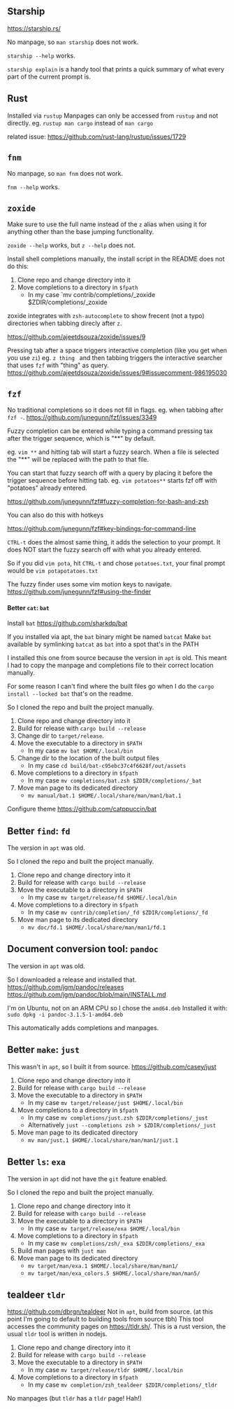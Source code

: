 ## Starship

https://starship.rs/

No manpage, so `man starship` does not work.

`starship --help` works.

`starship explain` is a handy tool that prints a quick summary of what every part of the current prompt is.

## Rust

Installed via `rustup`
Manpages can only be accessed from `rustup` and not directly.
eg. `rustup man cargo` instead of `man cargo`

related issue: https://github.com/rust-lang/rustup/issues/1729

## `fnm`

No manpage, so `man fnm` does not work.

`fnm --help` works.

## `zoxide`

Make sure to use the full name instead of the `z` alias when using it for anything other than the base jumping functionality.

`zoxide --help` works, but `z --help` does not.

Install shell completions manually, the install script in the README does not do this:
1. Clone repo and change directory into it
2. Move completions to a directory in `$fpath`
    - In my case `mv contrib/completions/_zoxide $ZDIR/completions/_zoxide

zoxide integrates with `zsh-autocomplete` to show frecent (not a typo) directories when tabbing direcly after `z`.

https://github.com/ajeetdsouza/zoxide/issues/9

Pressing tab after a space triggers interactive completion (like you get when you use `zi`)
eg. `z thing ` and then tabbing triggers the interactive searcher that uses `fzf` with "thing" as query.
https://github.com/ajeetdsouza/zoxide/issues/9#issuecomment-986195030

## `fzf`

No traditional completions so it does not fill in flags.
eg. when tabbing after `fzf -`.
https://github.com/junegunn/fzf/issues/3349

Fuzzy completion can be entered while typing a command pressing tax after the trigger sequence, which is "**" by default.

eg. `vim **` and hitting tab will start a fuzzy search.
When a file is selected the "**" will be replaced with the path to that file.

You can start that fuzzy search off with a query by placing it before the trigger sequence before hitting tab. eg. `vim potatoes**` starts fzf off with "potatoes" already entered.

https://github.com/junegunn/fzf#fuzzy-completion-for-bash-and-zsh

You can also do this with hotkeys

https://github.com/junegunn/fzf#key-bindings-for-command-line

`CTRL-t` does the almost same thing, it adds the selection to your prompt.
It does NOT start the fuzzy search off with what you already entered.

So if you did `vim pota`, hit `CTRL-t` and chose `potatoes.txt`, your final prompt would be `vim potapotatoes.txt`

The fuzzy finder uses some vim motion keys to navigate.
https://github.com/junegunn/fzf#using-the-finder

#### Better `cat`: `bat`

Install `bat`
https://github.com/sharkdp/bat

If you installed via apt, the `bat` binary might be named `batcat`
Make `bat` available by symlinking `batcat` as `bat` into a spot that's in the PATH

I installed this one from source because the version in `apt` is old.
This meant I had to copy the manpage and completions file to their correct location manually.

For some reason I can't find where the built files go when I do the `cargo install --locked bat` that's on the readme.

So I cloned the repo and built the project manually.

1. Clone repo and change directory into it
2. Build for release with `cargo build --release`
3. Change dir to `target/release`.
4. Move the executable to a directory in `$PATH`
    - In my case `mv bat $HOME/.local/bin`
5. Change dir to the location of the built output files
    - In my case `cd build/bat-c95ebc37c4f6628f/out/assets`
4. Move completions to a directory in `$fpath`
    - In my case `mv completions/bat.zsh $ZDIR/completions/_bat`
5. Move man page to its dedicated directory
    - `mv manual/bat.1 $HOME/.local/share/man/man1/bat.1`

Configure theme
https://github.com/catppuccin/bat

## Better `find`: `fd`

The version in `apt` was old.

So I cloned the repo and built the project manually.

1. Clone repo and change directory into it
2. Build for release with `cargo build --release`
3. Move the executable to a directory in `$PATH`
    - In my case `mv target/release/fd $HOME/.local/bin`
4. Move completions to a directory in `$fpath`
    - In my case `mv contrib/completion/_fd $ZDIR/completions/_fd`
5. Move man page to its dedicated directory
    - `mv doc/fd.1 $HOME/.local/share/man/man1/fd.1`

## Document conversion tool: `pandoc`

The version in `apt` was old.

So I downloaded a release and installed that.
https://github.com/jgm/pandoc/releases
https://github.com/jgm/pandoc/blob/main/INSTALL.md

I'm on Ubuntu, not on an ARM CPU so I chose the `amd64.deb`
Installed it with:
`sudo dpkg -i pandoc-3.1.5-1-amd64.deb`

This automatically adds completions and manpages.

## Better `make`: `just`

This wasn't in `apt`, so I built it from source.
https://github.com/casey/just

1. Clone repo and change directory into it
2. Build for release with `cargo build --release`
3. Move the executable to a directory in `$PATH`
    - In my case `mv target/release/just $HOME/.local/bin`
4. Move completions to a directory in `$fpath`
    - In my case `mv completions/just.zsh $ZDIR/completions/_just`
    - Alternatively `just --completions zsh > $ZDIR/completions/_just`
5. Move man page to its dedicated directory
    - `mv man/just.1 $HOME/.local/share/man/man1/just.1`

## Better `ls`: `exa`

The version in `apt` did not have the `git` feature enabled.

So I cloned the repo and built the project manually.

1. Clone repo and change directory into it
2. Build for release with `cargo build --release`
3. Move the executable to a directory in `$PATH`
    - In my case `mv target/release/exa $HOME/.local/bin`
4. Move completions to a directory in `$fpath`
    - In my case `mv completions/zsh/_exa $ZDIR/completions/_exa`
5. Build man pages with `just man`
5. Move man page to its dedicated directory
    - `mv target/man/exa.1 $HOME/.local/share/man/man1/`
    - `mv target/man/exa_colors.5 $HOME/.local/share/man/man5/`

## tealdeer `tldr`

https://github.com/dbrgn/tealdeer
Not in `apt`, build from source. (at this point I'm going to default to building tools from source tbh)
This tool accesses the community pages on https://tldr.sh/.
This is a rust version, the usual `tldr` tool is written in nodejs.

1. Clone repo and change directory into it
2. Build for release with `cargo build --release`
3. Move the executable to a directory in `$PATH`
    - In my case `mv target/release/tldr $HOME/.local/bin`
4. Move completions to a directory in `$fpath`
    - In my case `mv completion/zsh_tealdeer $ZDIR/completions/_tldr`

No manpages (but `tldr` has a `tldr` page! Hah!)